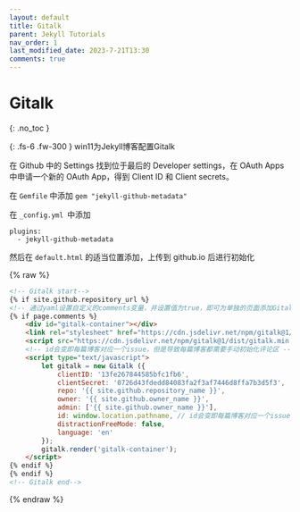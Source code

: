 ```yaml
---
layout: default
title: Gitalk
parent: Jekyll Tutorials
nav_order: 1
last_modified_date: 2023-7-21T13:30
comments: true
---
```


# Gitalk

{: .no_toc }

{: .fs-6 .fw-300 }
win11为Jekyll博客配置Gitalk

在 Github 中的 Settings 找到位于最后的 Developer settings，在 OAuth Apps 中申请一个新的 OAuth App，得到 Client ID 和 Client secrets。

在 `Gemfile` 中添加 `gem "jekyll-github-metadata"`

在 `_config.yml `中添加

```
plugins:
  - jekyll-github-metadata
```

然后在 `default.html` 的适当位置添加，上传到 github.io 后进行初始化

{% raw %}
```html
<!-- Gitalk start-->
{% if site.github.repository_url %}
<!-- 通过yaml设置自定义的comments变量，并设置值为true，即可为单独的页面添加Gitalk -->
{% if page.comments %}
    <div id="gitalk-container"></div>
    <link rel="stylesheet" href="https://cdn.jsdelivr.net/npm/gitalk@1/dist/gitalk.css">
    <script src="https://cdn.jsdelivr.net/npm/gitalk@1/dist/gitalk.min.js"></script>
    <!-- id会变即每篇博客对应一个issue，但是导致每篇博客都需要手动初始化评论区 -->
    <script type="text/javascript">
        let gitalk = new Gitalk ({
            clientID: '13fe267844585bfc1fb6',
            clientSecret: '0726d43fdedd84083fa2f3af7446d8ffa7b3d5f3',
            repo: '{{ site.github.repository_name }}',
            owner: '{{ site.github.owner_name }}',
            admin: ['{{ site.github.owner_name }}'],
            id: window.location.pathname, // id会变即每篇博客对应一个issue，但是导致每篇博客都需要手动初始化评论区
            distractionFreeMode: false,
            language: 'en'
        });
        gitalk.render('gitalk-container');
    </script>
{% endif %}
{% endif %}
<!-- Gitalk end-->
```
{% endraw %}

